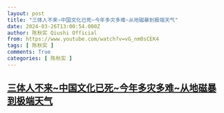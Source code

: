 ```yaml
---
layout: post
title: "三体人不来~中国文化已死~今年多灾多难~从地磁暴到极端天气"
date: 2024-03-26T13:00:54.000Z
author: 陈秋实 Qiushi Official
from: https://www.youtube.com/watch?v=vG_nm0sCEK4
tags: [ 陈秋实 ]
comments: True
categories: [ 陈秋实 ]
---
```

<!--1711458054000-->
[三体人不来~中国文化已死~今年多灾多难~从地磁暴到极端天气](https://www.youtube.com/watch?v=vG_nm0sCEK4)
------

<div>

</div>
